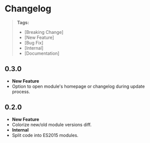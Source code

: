 # Changelog

> **Tags:**
> - [Breaking Change]
> - [New Feature]
> - [Bug Fix]
> - [Internal]
> - [Documentation]

## 0.3.0

 * **New Feature**
  * Option to open module's homepage or changelog during update process.

## 0.2.0

 * **New Feature**
  * Colorize new/old module versions diff.
 * **Internal**
  * Split code into ES2015 modules.